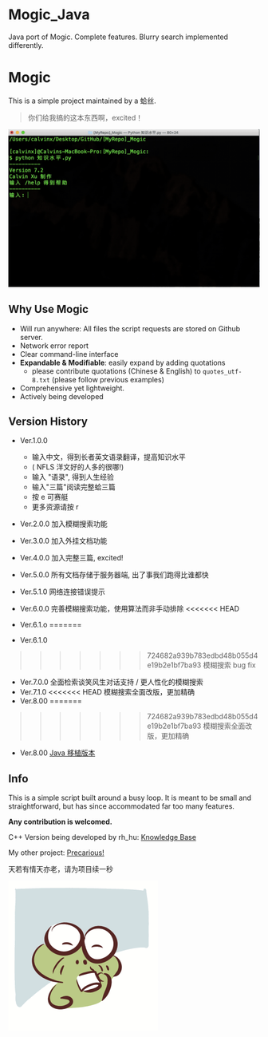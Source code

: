 # Mogic_Java
Java port of Mogic. Complete features. Blurry search implemented differently.

# Mogic

This is a simple project maintained by a 蛤丝.

> 你们给我搞的这本东西啊，excited！

![Usage](https://github.com/Calvin-Xu/Mogic/blob/master/Assets/Usage.gif)

## Why Use Mogic

* Will run anywhere: All files the script requests are stored on Github server.
* Network error report
* Clear command-line interface
* **Expandable & Modifiable**: easily expand by adding quotations
    * please contribute quotations (Chinese & English) to ```quotes_utf-8.txt``` (please follow previous examples)
* Comprehensive yet lightweight.
* Actively being developed

## Version History
* Ver.1.0.0
    * 输入中文，得到长者英文语录翻译，提高知识水平
    * ( NFLS 洋文好的人多的很哪!)
    * 输入 "语录", 得到人生经验
    * 输入"三篇"阅读完整蛤三篇
    * 按 e 可赛艇
    * 更多资源请按 r

* Ver.2.0.0
加入模糊搜索功能
* Ver.3.0.0
加入外挂文档功能
* Ver.4.0.0
加入完整三篇, excited!
* Ver.5.0.0
所有文档存储于服务器端, 出了事我们跑得比谁都快
* Ver.5.1.0
网络连接错误提示
* Ver.6.0.0
完善模糊搜索功能，使用算法而非手动排除
<<<<<<< HEAD
* Ver.6.1.o
=======
* Ver.6.1.0
>>>>>>> 724682a939b783edbd48b055d4e19b2e1bf7ba93
模糊搜索 bug fix
* Ver.7.0.0
全面检索谈笑风生对话支持 / 更人性化的模糊搜索
* Ver.7.1.0
<<<<<<< HEAD
模糊搜索全面改版，更加精确
* Ver.8.00
=======
>>>>>>> 724682a939b783edbd48b055d4e19b2e1bf7ba93
模糊搜索全面改版，更加精确
* Ver.8.00
[Java 移植版本](https://github.com/Calvin-Xu/Mogic_Java)


## Info

This is a simple script built around a busy loop. It is meant to be small and straightforward, but has since accommodated far too many features.

**Any contribution is welcomed.**

C++ Version being developed by rh_hu: [Knowledge Base](https://github.com/huyuxuab/Knowledge_base)

My other project: [Precarious!](https://github.com/Calvin-Xu/Precarious_Game)

天若有情天亦老，请为项目续一秒

![The Elderly](https://github.com/Calvin-Xu/Mogic/blob/master/Assets/TheElderly.gif)
